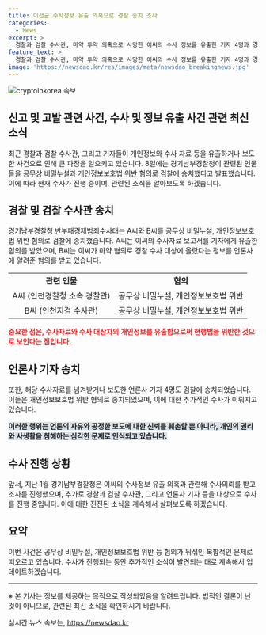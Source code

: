 ```yaml
---
title: 이선균 수사정보 유출 의혹으로 경찰 송치 조사
categories:
  - News
excerpt: >
  경찰과 검찰 수사관, 마약 투약 의혹으로 사망한 이씨의 수사 정보를 유출한 기자 4명과 경찰·검찰 수사관에 대한 고발 송치가 이뤄졌다. 이에 대한 문제는 공직자와 기자들 간의 개인정보 보호법 위반으로 논란이 커지고 있다. 사건 관련자들에 대한 수사는 계속되고 있으며, 고인의 유가족과 관계자들의 진상규명을 요구하는 목소리도 높아지고 있다. 또한, 고인의 수사 과정에 대한 기자들의 관심과 뇌쇄 우려가 커지고 있다. (150자)
feature_text: >
  경찰과 검찰 수사관, 마약 투약 의혹으로 사망한 이씨의 수사 정보를 유출한 기자 4명과 경찰·검찰 수사관에 대한 고발 송치가 이뤄졌다. 이에 대한 문제는 공직자와 기자들 간의 개인정보 보호법 위반으로 논란이 커지고 있다. 사건 관련자들에 대한 수사는 계속되고 있으며, 고인의 유가족과 관계자들의 진상규명을 요구하는 목소리도 높아지고 있다. 또한, 고인의 수사 과정에 대한 기자들의 관심과 뇌쇄 우려가 커지고 있다. (150자)
image: 'https://newsdao.kr/res/images/meta/newsdao_breakingnews.jpg'
---
```


<p><img src="https://newsdao.kr/res/images/meta/newsdao_breakingnews.jpg" alt="cryptoinkorea 속보" /></p>

<h2>신고 및 고발 관련 사건, 수사 및 정보 유출 사건 관련 최신 소식</h2>

<p data-ke-size="size16">최근 경찰과 검찰 수사관, 그리고 기자들이 개인정보와 수사 자료 등을 유출하거나 보도한 사건으로 인해 큰 파장을 일으키고 있습니다. 8일에는 경기남부경찰청이 관련된 인물들을 공무상 비밀누설과 개인정보보호법 위반 혐의로 검찰에 송치했다고 발표했습니다. 이에 따라 현재 수사가 진행 중이며, 관련된 소식을 알아보도록 하겠습니다.</p>

<h2 data-ke-size="size26">경찰 및 검찰 수사관 송치</h2>

<p data-ke-size="size16">경기남부경찰청 반부패경제범죄수사대는 A씨와 B씨를 공무상 비밀누설, 개인정보보호법 위반 혐의로 검찰에 송치했습니다. A씨는 이씨의 수사자료 보고서를 기자에게 유출한 혐의를 받았으며, B씨는 이씨가 마약 혐의로 경찰 수사 대상에 올랐다는 정보를 언론사에 알려준 혐의를 받고 있습니다.</p>

<table>
    <tr>
        <td style="text-align: center; height: 17px;"><b>관련 인물</b></td>
        <td style="text-align: center; height: 17px;"><b>혐의</b></td>
    </tr>
    <tr>
        <td style="text-align: center; height: 17px;">A씨 (인천경찰청 소속 경찰관)</td>
        <td style="text-align: center; height: 17px;">공무상 비밀누설, 개인정보보호법 위반</td>
    </tr>
    <tr>
        <td style="text-align: center; height: 17px;">B씨 (인천지검 수사관)</td>
        <td style="text-align: center; height: 17px;">공무상 비밀누설, 개인정보보호법 위반</td>
    </tr>
</table>

<p><b><span style="color: #ee2323;">중요한 점은, 수사자료와 수사 대상자의 개인정보를 유출함으로써 현행법을 위반한 것으로 보인다는 점입니다.</span></b></p>

<h2 data-ke-size="size26">언론사 기자 송치</h2>

<p data-ke-size="size16">또한, 해당 수사자료를 넘겨받거나 보도한 언론사 기자 4명도 검찰에 송치되었습니다. 이들은 개인정보보호법 위반 혐의로 송치되었으며, 이에 대한 추가적인 수사가 이뤄지고 있습니다.</p>

<p data-ke-size="size16"><b><span style="background-color: #21538527;">이러한 행위는 언론의 자유와 공정한 보도에 대한 신뢰를 훼손할 뿐 아니라, 개인의 권리와 사생활을 침해하는 심각한 문제로 인식되고 있습니다.</span></b></p>

<h2 data-ke-size="size26">수사 진행 상황</h2>

<p data-ke-size="size16">앞서, 지난 1월 경기남부경찰청은 이씨의 수사정보 유출 의혹과 관련해 수사의뢰를 받고 조사를 진행했으며, 추가로 경찰과 검찰 수사관, 그리고 언론사 기자 등을 대상으로 수사를 진행 중입니다. 이에 대한 진전된 소식을 계속해서 살펴보도록 하겠습니다.</p>

<h2 data-ke-size="size26">요약</h2>

<p data-ke-size="size16">이번 사건은 공무상 비밀누설, 개인정보보호법 위반 등 혐의가 뒤섞인 복합적인 문제로 떠오르고 있습니다. 수사가 진행되는 동안 추가적인 소식이 발견되는 대로 계속해서 업데이트하겠습니다.</p>

<hr>

<p data-ke-size="size16">※ 본 기사는 정보를 제공하는 목적으로 작성되었음을 알려드립니다. 법적인 결론이 난 것이 아니므로, 관련된 최신 소식을 확인하시기 바랍니다.</p>
실시간 뉴스 속보는, <a href="https://newsdao.kr" rel="dofollow">https://newsdao.kr</a>


